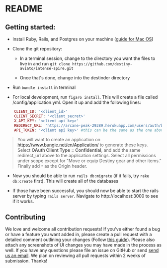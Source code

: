 # README

## Getting started:

* Install Ruby, Rails, and Postgres on your machine ([guide for Mac OS](https://gorails.com/setup/osx/10.12-sierra))

* Clone the git repository:

    - In a terminal session, change to the directory you want the files to live in and run `git clone https://github.com/destiny-aviato/intense-spire.git`

    - Once that's done, change into the destinder directory

* Run `bundle install` in terminal

* For local development, run `figaro install`. This will create a file called /config/application.yml. Open it up and add the following lines: 

```ruby 
    CLIENT_ID: '<client_id>'
    CLIENT_SECRET: '<client_secret>'
    X_API_KEY: '<client api key>'
    REDIRECT_URL: "https://arcane-peak-29389.herokuapp.com/users/auth/bungie/callback" #for development
    API_TOKEN: '<client api key>' #this can be the same as the one above, you'll need it for API requests (for now)
```

>You will want to create an application on <https://www.bungie.net/en/Application/> to generate these keys. Select **OAuth Client Type = Confidential**, and add the same redirect_url above to the application settings. Select all permissions under scope except for "Move or equip Destiny gear and other items." Finally add `*` as the Origin header. 

* Now you should be able to run `rails db:migrate` (if it fails, try `rake db:create` first). This will create all of the databases

* If those have been successful, you should now be able to start the rails server by typing `rails server`. Navigate to http://localhost:3000 to see if it works. 

## Contributing

We love and welcome all contribution requests! If you've either found a bug or have a feature you want added in, please create a pull request with a detailed comment outlining your changes (Follow [this guide](https://help.github.com/articles/fork-a-repo/)). Please also attach any screenshots of UI changes you may have made in the process as well. If you have any questions please file an issue on GitHub or send [send us an email](mailto:destinyaviato@gmail.com). We plan on reviewing all pull requests within 2 weeks of submission. Thanks!
